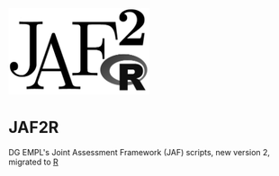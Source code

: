 <img src="https://github.com/alekrutkowski/JAF2R/blob/main/JAF2R_logo.png?raw=true" alt="JAF2R project logo" width="250"/>

# JAF2R
DG EMPL's Joint Assessment Framework (JAF) scripts, new version 2, migrated to [R](https://www.r-project.org/about.html)
